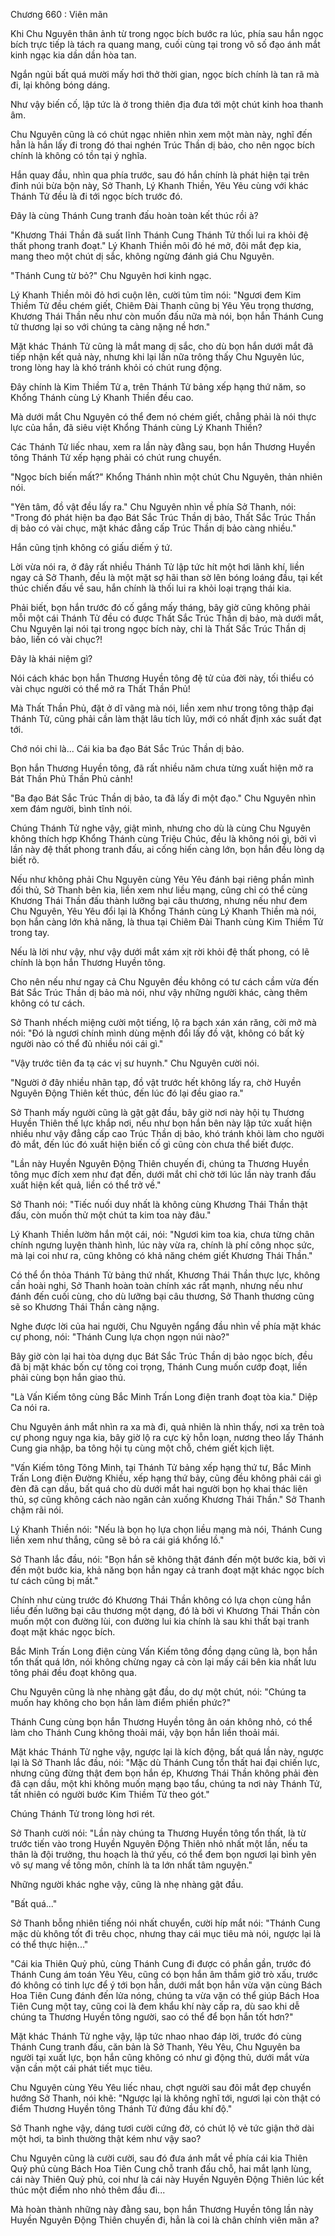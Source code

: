 




Chương 660 : Viên mãn


Khi Chu Nguyên thân ảnh từ trong ngọc bích bước ra lúc, phía sau hắn ngọc bích trực tiếp là tách ra quang mang, cuối cùng tại trong vô số đạo ánh mắt kinh ngạc kia dần dần hòa tan.

Ngắn ngủi bất quá mười mấy hơi thở thời gian, ngọc bích chính là tan rã mà đi, lại không bóng dáng.

Như vậy biến cố, lập tức là ở trong thiên địa đưa tới một chút kinh hoa thanh âm.

Chu Nguyên cũng là có chút ngạc nhiên nhìn xem một màn này, nghĩ đến hẳn là hắn lấy đi trong đó thai nghén Trúc Thần dị bảo, cho nên ngọc bích chính là không có tồn tại ý nghĩa.

Hắn quay đầu, nhìn qua phía trước, sau đó hắn chính là phát hiện tại trên đỉnh núi bừa bộn này, Sở Thanh, Lý Khanh Thiền, Yêu Yêu cùng với khác Thánh Tử đều là đi tới ngọc bích trước đó.

Đây là cùng Thánh Cung tranh đấu hoàn toàn kết thúc rồi à?

"Khương Thái Thần đã suất lĩnh Thánh Cung Thánh Tử thối lui ra khỏi đệ thất phong tranh đoạt." Lý Khanh Thiền môi đỏ hé mở, đôi mắt đẹp kia, mang theo một chút dị sắc, không ngừng đánh giá Chu Nguyên.

"Thánh Cung từ bỏ?" Chu Nguyên hơi kinh ngạc.

Lý Khanh Thiền môi đỏ hơi cuộn lên, cười tủm tỉm nói: "Ngươi đem Kim Thiềm Tử đều chém giết, Chiêm Đài Thanh cũng bị Yêu Yêu trọng thương, Khương Thái Thần nếu như còn muốn đấu nữa mà nói, bọn hắn Thánh Cung tử thương lại so với chúng ta càng nặng nề hơn."

Mặt khác Thánh Tử cũng là mắt mang dị sắc, cho dù bọn hắn dưới mắt đã tiếp nhận kết quả này, nhưng khi lại lần nữa trông thấy Chu Nguyên lúc, trong lòng hay là khó tránh khỏi có chút rung động.

Đây chính là Kim Thiềm Tử a, trên Thánh Tử bảng xếp hạng thứ năm, so Khổng Thánh cùng Lý Khanh Thiền đều cao.

Mà dưới mắt Chu Nguyên có thể đem nó chém giết, chẳng phải là nói thực lực của hắn, đã siêu việt Khổng Thánh cùng Lý Khanh Thiền?

Các Thánh Tử liếc nhau, xem ra lần này đằng sau, bọn hắn Thương Huyền tông Thánh Tử xếp hạng phải có chút rung chuyển.

"Ngọc bích biến mất?" Khổng Thánh nhìn một chút Chu Nguyên, thản nhiên nói.

"Yên tâm, đồ vật đều lấy ra." Chu Nguyên nhìn về phía Sở Thanh, nói: "Trong đó phát hiện ba đạo Bát Sắc Trúc Thần dị bảo, Thất Sắc Trúc Thần dị bảo có vài chục, mặt khác đẳng cấp Trúc Thần dị bảo càng nhiều."

Hắn cũng tịnh không có giấu diếm ý tứ.

Lời vừa nói ra, ở đây rất nhiều Thánh Tử lập tức hít một hơi lãnh khí, liền ngay cả Sở Thanh, đều là một mặt sợ hãi than sờ lên bóng loáng đầu, tại kết thúc chiến đấu về sau, hắn chính là thối lui ra khỏi loại trạng thái kia.

Phải biết, bọn hắn trước đó cố gắng mấy tháng, bây giờ cũng không phải mỗi một cái Thánh Tử đều có được Thất Sắc Trúc Thần dị bảo, mà dưới mắt, Chu Nguyên lại nói tại trong ngọc bích này, chỉ là Thất Sắc Trúc Thần dị bảo, liền có vài chục?!

Đây là khái niệm gì?

Nói cách khác bọn hắn Thương Huyền tông đệ tử của đời này, tối thiểu có vài chục người có thể mở ra Thất Thần Phủ!

Mà Thất Thần Phủ, đặt ở dĩ vãng mà nói, liền xem như trong tông thập đại Thánh Tử, cũng phải cần làm thật lâu tích lũy, mới có nhất định xác suất đạt tới.

Chớ nói chi là... Cái kia ba đạo Bát Sắc Trúc Thần dị bảo.

Bọn hắn Thương Huyền tông, đã rất nhiều năm chưa từng xuất hiện mở ra Bát Thần Phủ Thần Phủ cảnh!

"Ba đạo Bát Sắc Trúc Thần dị bảo, ta đã lấy đi một đạo." Chu Nguyên nhìn xem đám người, bình tĩnh nói.

Chúng Thánh Tử nghe vậy, giật mình, nhưng cho dù là cùng Chu Nguyên không thích hợp Khổng Thánh cùng Triệu Chúc, đều là không nói gì, bởi vì lần này đệ thất phong tranh đấu, ai cống hiến càng lớn, bọn hắn đều lòng dạ biết rõ.

Nếu như không phải Chu Nguyên cùng Yêu Yêu đánh bại riêng phần mình đối thủ, Sở Thanh bên kia, liền xem như liều mạng, cũng chỉ có thể cùng Khương Thái Thần đấu thành lưỡng bại câu thương, nhưng nếu như đem Chu Nguyên, Yêu Yêu đổi lại là Khổng Thánh cùng Lý Khanh Thiền mà nói, bọn hắn càng lớn khả năng, là thua tại Chiêm Đài Thanh cùng Kim Thiềm Tử trong tay.

Nếu là lời như vậy, như vậy dưới mắt xám xịt rời khỏi đệ thất phong, có lẽ chính là bọn hắn Thương Huyền tông.

Cho nên nếu như ngay cả Chu Nguyên đều không có tư cách cầm vừa đến Bát Sắc Trúc Thần dị bảo mà nói, như vậy những người khác, càng thêm không có tư cách.

Sở Thanh nhếch miệng cười một tiếng, lộ ra bạch xán xán răng, cởi mở mà nói: "Đó là ngươi chính mình dùng mệnh đổi lấy đồ vật, không có bất kỳ người nào có thể đủ nhiều nói cái gì."

"Vậy trước tiên đa tạ các vị sư huynh." Chu Nguyên cười nói.

"Người ở đây nhiều nhãn tạp, đồ vật trước hết không lấy ra, chờ Huyền Nguyên Động Thiên kết thúc, đến lúc đó lại đều giao ra."

Sở Thanh mấy người cũng là gật gật đầu, bây giờ nơi này hội tụ Thương Huyền Thiên thế lực khắp nơi, nếu như bọn hắn bên này lập tức xuất hiện nhiều như vậy đẳng cấp cao Trúc Thần dị bảo, khó tránh khỏi làm cho người đỏ mắt, đến lúc đó xuất hiện biến cố gì cũng còn chưa thể biết được.

"Lần này Huyền Nguyên Động Thiên chuyến đi, chúng ta Thương Huyền tông mục đích xem như đạt đến, dưới mắt chỉ chờ tới lúc lần này tranh đấu xuất hiện kết quả, liền có thể trở về."

Sở Thanh nói: "Tiếc nuối duy nhất là không cùng Khương Thái Thần thật đấu, còn muốn thử một chút ta kim toa này đâu."

Lý Khanh Thiền lườm hắn một cái, nói: "Ngươi kim toa kia, chưa từng chân chính ngưng luyện thành hình, lúc này vừa ra, chính là phí công nhọc sức, mà lại coi như ra, cũng không có khả năng chém giết Khương Thái Thần."

Có thể ổn thỏa Thánh Tử bảng thứ nhất, Khương Thái Thần thực lực, không cần hoài nghi, Sở Thanh hoàn toàn chính xác rất mạnh, nhưng nếu như đánh đến cuối cùng, cho dù lưỡng bại câu thương, Sở Thanh thương cũng sẽ so Khương Thái Thần càng nặng.

Nghe được lời của hai người, Chu Nguyên ngẩng đầu nhìn về phía mặt khác cự phong, nói: "Thánh Cung lựa chọn ngọn núi nào?"

Bây giờ còn lại hai tòa dựng dục Bát Sắc Trúc Thần dị bảo ngọc bích, đều đã bị mặt khác bốn cự tông coi trọng, Thánh Cung muốn cướp đoạt, liền phải cùng bọn hắn giao thủ.

"Là Vấn Kiếm tông cùng Bắc Minh Trấn Long điện tranh đoạt tòa kia." Diệp Ca nói ra.

Chu Nguyên ánh mắt nhìn ra xa mà đi, quả nhiên là nhìn thấy, nơi xa trên toà cự phong nguy nga kia, bây giờ lộ ra cực kỳ hỗn loạn, nương theo lấy Thánh Cung gia nhập, ba tông hội tụ cùng một chỗ, chém giết kịch liệt.

"Vấn Kiếm tông Tông Minh, tại Thánh Tử bảng xếp hạng thứ tư, Bắc Minh Trấn Long điện Đường Khiếu, xếp hạng thứ bảy, cũng đều không phải cái gì đèn đã cạn dầu, bất quá cho dù dưới mắt hai người bọn họ khai thác liên thủ, sợ cũng không cách nào ngăn cản xuống Khương Thái Thần." Sở Thanh chậm rãi nói.

Lý Khanh Thiền nói: "Nếu là bọn họ lựa chọn liều mạng mà nói, Thánh Cung liền xem như thắng, cũng sẽ bỏ ra cái giá khổng lồ."

Sở Thanh lắc đầu, nói: "Bọn hắn sẽ không thật đánh đến một bước kia, bởi vì đến một bước kia, khả năng bọn hắn ngay cả tranh đoạt mặt khác ngọc bích tư cách cũng bị mất."

Chính như cùng trước đó Khương Thái Thần không có lựa chọn cùng hắn liều đến lưỡng bại câu thương một dạng, đó là bởi vì Khương Thái Thần còn muốn một con đường lùi, con đường lui kia chính là sau khi thất bại tranh đoạt mặt khác ngọc bích.

Bắc Minh Trấn Long điện cùng Vấn Kiếm tông đồng dạng cũng là, bọn hắn tổn thất quá lớn, nói không chừng ngay cả còn lại mấy cái bên kia nhất lưu tông phái đều đoạt không qua.

Chu Nguyên cũng là nhẹ nhàng gật đầu, do dự một chút, nói: "Chúng ta muốn hay không cho bọn hắn làm điểm phiền phức?"

Thánh Cung cùng bọn hắn Thương Huyền tông ân oán không nhỏ, có thể làm cho Thánh Cung không thoải mái, vậy bọn hắn liền thoải mái.

Mặt khác Thánh Tử nghe vậy, ngược lại là kích động, bất quá lần này, ngược lại là Sở Thanh lắc đầu, nói: "Mặc dù Thánh Cung tổn thất hai đại chiến lực, nhưng cũng đừng thật đem bọn hắn ép, Khương Thái Thần không phải đèn đã cạn dầu, một khi không muốn mạng bạo tẩu, chúng ta nơi này Thánh Tử, tất nhiên có người bước Kim Thiềm Tử theo gót."

Chúng Thánh Tử trong lòng hơi rét.

Sở Thanh cười nói: "Lần này chúng ta Thương Huyền tông tổn thất, là từ trước tiến vào trong Huyền Nguyên Động Thiên nhỏ nhất một lần, nếu ta thân là đội trưởng, thu hoạch là thứ yếu, có thể đem bọn ngươi lại bình yên vô sự mang về tông môn, chính là ta lớn nhất tâm nguyện."

Những người khác nghe vậy, cũng là nhẹ nhàng gật đầu.

"Bất quá..."

Sở Thanh bỗng nhiên tiếng nói nhất chuyển, cười híp mắt nói: "Thánh Cung mặc dù không tốt đi trêu chọc, nhưng thay cái mục tiêu mà nói, ngược lại là có thể thực hiện..."

"Cái kia Thiên Quỷ phủ, cùng Thánh Cung đi được có phần gần, trước đó Thánh Cung ám toán Yêu Yêu, cũng có bọn hắn âm thầm giở trò xấu, trước đó không có tinh lực để ý tới bọn hắn, dưới mắt bọn hắn vừa vặn cùng Bách Hoa Tiên Cung đánh đến lửa nóng, chúng ta vừa vặn có thể giúp Bách Hoa Tiên Cung một tay, cũng coi là đem khẩu khí này cấp ra, dù sao khi dễ chúng ta Thương Huyền tông người, sao có thể để bọn hắn tốt hơn?"

Mặt khác Thánh Tử nghe vậy, lập tức nhao nhao đáp lời, trước đó cùng Thánh Cung tranh đấu, căn bản là Sở Thanh, Yêu Yêu, Chu Nguyên ba người tại xuất lực, bọn hắn cũng không có như gì động thủ, dưới mắt vừa vặn cần một cái phát tiết mục tiêu.

Chu Nguyên cùng Yêu Yêu liếc nhau, chợt người sau đôi mắt đẹp chuyển hướng Sở Thanh, nói khẽ: "Ngược lại là không nghĩ tới, ngươi lại còn thật có điểm Thương Huyền tông Thánh Tử đứng đầu khí độ."

Sở Thanh nghe vậy, dáng tươi cười cứng đờ, có chút lộ vẻ tức giận thở dài một hơi, ta bình thường thật kém như vậy sao?

Chu Nguyên cũng là cười cười, sau đó đưa ánh mắt về phía cái kia Thiên Quỷ phủ cùng Bách Hoa Tiên Cung chỗ tranh đấu chỗ, hai mắt lạnh lùng, cái này Thiên Quỷ phủ, coi như là cái này Huyền Nguyên Động Thiên lúc kết thúc một điểm nho nhỏ thêm đầu đi...

Mà hoàn thành những này đằng sau, bọn hắn Thương Huyền tông lần này Huyền Nguyên Động Thiên chuyến đi, hẳn là coi là chân chính viên mãn a?




